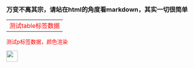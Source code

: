 ### 万变不离其宗，请站在html的角度看markdown，其实一切很简单

<table><tr><td style="color:red">测试table标签数据</td></tr></table>
<p style="color:red">测试p标签数据，颜色渲染</p>

<img src="https://timgsa.baidu.com/timg?image&quality=80&size=b9999_10000&sec=1533056743408&di=f6e17a49ae079daea6f0e2e4934d6026&imgtype=0&src=http%3A%2F%2Fimg3.duitang.com%2Fuploads%2Fitem%2F201509%2F14%2F20150914211622_EeJHY.jpeg" width="30px" height="30px"/>
